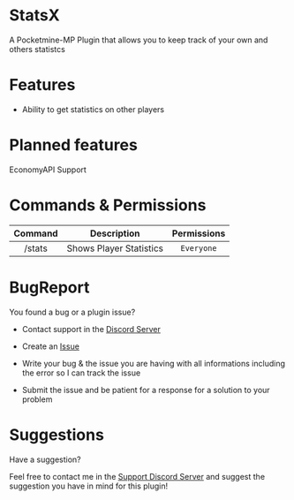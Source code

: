 # StatsX
A Pocketmine-MP Plugin that allows you to keep track of your own and others statistcs

# Features 


- Ability to get statistics on other players


# Planned features

EconomyAPI Support

# Commands & Permissions 

|Command|Description|Permissions|
|:--:|:--:|:--:|
|/stats|Shows Player Statistics|`Everyone`|

# BugReport

You found a bug or a plugin issue?

- Contact support in the [Discord Server](https://discord.gg/jWFB56RqUN)

- Create an [Issue](https://github.com/Vecnavium/StatsX/issues/new)

- Write your bug & the issue you are having with all informations including the error so I can track the issue

- Submit the issue and be patient for a response for a solution to your problem

# Suggestions

Have a suggestion?

Feel free to contact me in the [Support Discord Server](https://discord.gg/jWFB56RqUN) and suggest the suggestion you have in mind for this plugin!

